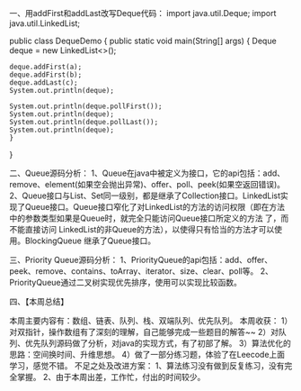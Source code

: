 一、用addFirst和addLast改写Deque代码：
import java.util.Deque;
import java.util.LinkedList;

public class DequeDemo {
public static void main(String[] args) {
    Deque<Object> deque = new LinkedList<>();

    deque.addFirst(a);
    deque.addFirst(b);
    deque.addLast(c);
    System.out.println(deque);
    
    System.out.println(deque.pollFirst());
    System.out.println(deque);
    System.out.println(deque.pollLast());
    System.out.println(deque);
    }
}

二、Queue源码分析：
1、Queue在java中被定义为接口，它的api包括：add、remove、element(如果空会抛出异常)、offer、poll、peek(如果空返回错误)。
2、Queue接口与List、Set同一级别，都是继承了Collection接口。LinkedList实现了Queue接口。Queue接口窄化了对LinkedList的方法的访问权限（即在方法中的参数类型如果是Queue时，就完全只能访问Queue接口所定义的方法 了，而不能直接访问 LinkedList的非Queue的方法），以使得只有恰当的方法才可以使用。BlockingQueue 继承了Queue接口。

三、Priority Queue源码分析：
1、PriorityQueue的api包括：add、offer、peek、remove、contains、toArray、iterator、size、clear、poll等。
2、PriorityQueue通过二叉树实现优先排序，使用可以实现比较函数。

四、【本周总结】

本周主要内容有：数组、链表、队列、栈、双端队列、优先队列。
本周收获：
1）对双指针，操作数组有了深刻的理解，自己能够完成一些题目的解答~~
2）对队列、优先队列源码做了分析，对java的实现方式，有了初部了解。
3）算法优化的思路：空间换时间、升维思想。
4）做了一部分练习题，体验了在Leecode上面学习，感觉不错。
不足之处及改进方案：
1、算法练习没有做到反复练习，没有完全掌握。
2、由于本周出差，工作忙，付出的时间较少。
